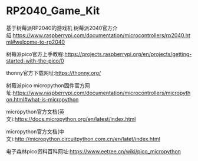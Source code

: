 # RP2040_Game_Kit
基于树莓派RP2040的游戏机
树莓派2040官方介绍:https://www.raspberrypi.com/documentation/microcontrollers/rp2040.html#welcome-to-rp2040

树莓派pico官方上手教程:https://projects.raspberrypi.org/en/projects/getting-started-with-the-pico/0

thonny官方下载网址:https://thonny.org/

树莓派pico micropython固件官方网址:https://www.raspberrypi.com/documentation/microcontrollers/micropython.html#what-is-micropython

micropython官方文档(英文):https://docs.micropython.org/en/latest/index.html

micropython官方文档(中文):http://micropython.circuitpython.com.cn/en/latet/index.html

电子森林pico资料百科网址:https://www.eetree.cn/wiki/pico_micropython
